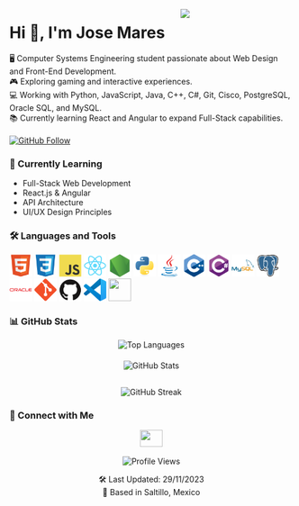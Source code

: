<!-- 🧑‍💻 Presentación con imagen alineada -->
<p align="left">
  <img src="https://i.pinimg.com/originals/81/17/8b/81178b47a8598f0c81c4799f2cdd4057.gif" width="200" align="right">
  <h1>Hi 👋, I'm Jose Mares</h1>
  🖥️ Computer Systems Engineering student passionate about Web Design and Front-End Development.<br>
  🎮 Exploring gaming and interactive experiences.<br>
  💻 Working with Python, JavaScript, Java, C++, C#, Git, Cisco, PostgreSQL, Oracle SQL, and MySQL.<br>
  📚 Currently learning React and Angular to expand Full-Stack capabilities.<br><br>
  <a href="https://github.com/mares1402" target="_blank">
    <img src="https://img.shields.io/github/followers/mares1402?label=Follow&style=for-the-badge" alt="GitHub Follow" />
  </a>
</p>

<!-- 🌱 Currently Learning -->
<h3>🌱 Currently Learning</h3>
<ul>
  <li>Full-Stack Web Development</li>
  <li>React.js & Angular</li>
  <li>API Architecture</li>
  <li>UI/UX Design Principles</li>
</ul>

<!-- 🛠️ Languages and Tools -->
<h3>🛠️ Languages and Tools</h3>
<p align="left">
  <a href="#"><img src="https://raw.githubusercontent.com/devicons/devicon/master/icons/html5/html5-original.svg" width="40" height="40" /></a>
  <a href="#"><img src="https://raw.githubusercontent.com/devicons/devicon/master/icons/css3/css3-original.svg" width="40" height="40" /></a>
  <a href="#"><img src="https://raw.githubusercontent.com/devicons/devicon/master/icons/javascript/javascript-original.svg" width="40" height="40" /></a>
  <a href="#"><img src="https://raw.githubusercontent.com/devicons/devicon/master/icons/react/react-original.svg" width="40" height="40" /></a>
  <a href="#"><img src="https://raw.githubusercontent.com/devicons/devicon/master/icons/nodejs/nodejs-original.svg" width="40" height="40" /></a>
  <a href="#"><img src="https://raw.githubusercontent.com/devicons/devicon/master/icons/python/python-original.svg" width="40" height="40" /></a>
  <a href="#"><img src="https://raw.githubusercontent.com/devicons/devicon/master/icons/java/java-original.svg" width="40" height="40" /></a>
  <a href="#"><img src="https://raw.githubusercontent.com/devicons/devicon/master/icons/cplusplus/cplusplus-original.svg" width="40" height="40" /></a>
  <a href="#"><img src="https://raw.githubusercontent.com/devicons/devicon/master/icons/csharp/csharp-original.svg" width="40" height="40" /></a>
  <a href="#"><img src="https://raw.githubusercontent.com/devicons/devicon/master/icons/mysql/mysql-original-wordmark.svg" width="40" height="40" /></a>
  <a href="#"><img src="https://raw.githubusercontent.com/devicons/devicon/master/icons/postgresql/postgresql-original.svg" width="40" height="40" /></a>
  <a href="#"><img src="https://raw.githubusercontent.com/devicons/devicon/master/icons/oracle/oracle-original.svg" width="40" height="40" /></a>
  <a href="#"><img src="https://raw.githubusercontent.com/devicons/devicon/master/icons/git/git-original.svg" width="40" height="40" /></a>
  <a href="#"><img src="https://raw.githubusercontent.com/devicons/devicon/master/icons/github/github-original.svg" width="40" height="40" /></a>
  <a href="#"><img src="https://raw.githubusercontent.com/devicons/devicon/master/icons/vscode/vscode-original.svg" width="40" height="40" /></a>
  <a href="#"><img src="https://www.vectorlogo.zone/logos/figma/figma-icon.svg" width="40" height="40" /></a>
</p>

<!-- 📊 GitHub Stats -->
<h3>📊 GitHub Stats</h3>

<!-- Dos gráficas arriba -->
<div style="display: flex; justify-content: center; flex-wrap: wrap; gap: 20px;">
  <div style="flex: 1; min-width: 300px; text-align: center;">
    <img src="https://github-readme-stats.vercel.app/api/top-langs?username=mares1402&show_icons=true&theme=dark&locale=en&layout=compact" alt="Top Languages" />
  </div>
  <div style="flex: 1; min-width: 300px; text-align: center;">
    <img src="https://github-readme-stats.vercel.app/api?username=mares1402&show_icons=true&theme=dark&locale=en" alt="GitHub Stats" />
  </div>
</div>

<!-- Una gráfica abajo -->
<div style="text-align: center; margin-top: 30px;">
  <img src="https://github-readme-streak-stats.herokuapp.com/?user=mares1402&theme=dark" alt="GitHub Streak" />
</div>

<!-- 🤝 Contact Section -->
<h3>🤝 Connect with Me</h3>
<p align="center">
  <a href="https://instagram.com/anii_akhil" target="_blank">
    <img src="https://raw.githubusercontent.com/rahuldkjain/github-profile-readme-generator/master/src/images/icons/Social/instagram.svg" height="30" width="40" />
  </a>
</p>

<p align="center">
  <img src="https://komarev.com/ghpvc/?username=mares1402&label=Profile%20views&color=0e75b6&style=flat" alt="Profile Views" />
</p>

<!-- 📍 Footer -->
<p align="center">
  🛠 Last Updated: 29/11/2023<br>
  📍 Based in Saltillo, Mexico
</p>
